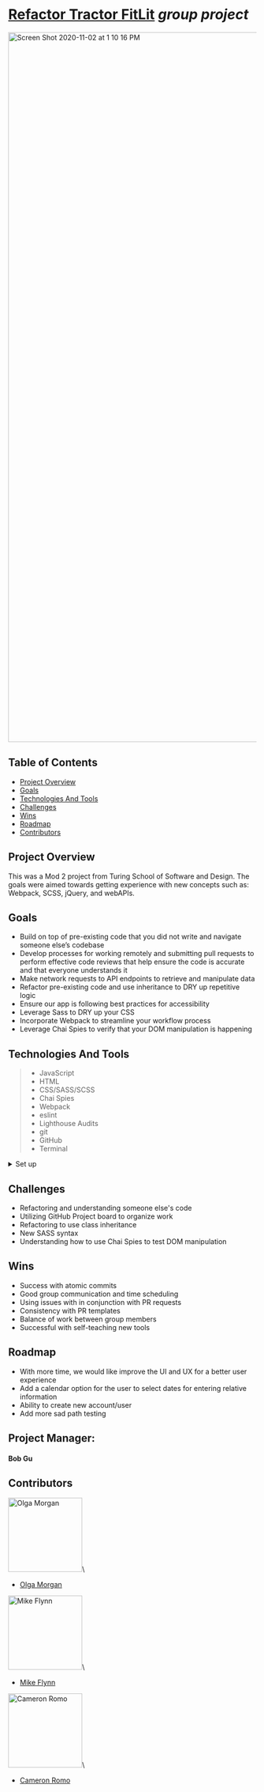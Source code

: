 # [Refactor Tractor FitLit](https://mdflynn.github.io/refactor-tractor-fitlit/) *group project*

<img width="1436" alt="Screen Shot 2020-11-02 at 1 10 16 PM" src="https://user-images.githubusercontent.com/63012953/97914826-b8f86900-1d0d-11eb-8cca-423af190eac4.png">

## Table of Contents

* [Project Overview](#project-overview)
* [Goals](#goals)
* [Technologies And Tools](#technologies-and-tools)
* [Challenges](#challenges)
* [Wins](#wins)
* [Roadmap](#roadmap)
* [Contributors](#contributors)

## Project Overview

This was a Mod 2 project from Turing School of Software and Design. The goals were aimed towards getting experience with new concepts such as: Webpack, SCSS, jQuery, and webAPIs.

## Goals
* Build on top of pre-existing code that you did not write and navigate someone else’s codebase
* Develop processes for working remotely and submitting pull requests to perform effective code reviews that help ensure the code is accurate and that everyone understands it
* Make network requests to API endpoints to retrieve and manipulate data
* Refactor pre-existing code and use inheritance to DRY up repetitive logic
* Ensure our app is following best practices for accessibility
* Leverage Sass to DRY up your CSS
* Incorporate Webpack to streamline your workflow process
* Leverage Chai Spies to verify that your DOM manipulation is happening

## Technologies And Tools
> * JavaScript
> * HTML
> * CSS/SASS/SCSS
> * Chai Spies
> * Webpack
> * eslint
> * Lighthouse Audits
> * git
> * GitHub
> * Terminal
<details>
  <summary>Set up</summary>

* *Click* the **Fork** button on the top right-hand corner of this page
* Clone the repository down and cd into the repo on your local machine by running:
  * `git clone git@github.com:mdflynn/refactor-tractor-fitlit.git`
  * `cd refactor-tractor-fitlit`
* Install the library dependencies by running:
  * `npm install`
* To verify that it is setup correctly, run `npm start` in your terminal.
* Go to `http://localhost:8080/` and you should see the site.
* Enter `control + c` in your terminal to stop the server at any time.
</details>

## Challenges
* Refactoring and understanding someone else's code
* Utilizing GitHub Project board to organize work
* Refactoring to use class inheritance
* New SASS syntax
* Understanding how to use Chai Spies to test DOM manipulation

## Wins
* Success with atomic commits
* Good group communication and time scheduling
* Using issues with in conjunction with PR requests
* Consistency with PR templates
* Balance of work between group members
* Successful with self-teaching new tools

## Roadmap
* With more time, we would like improve the UI and UX for a better user experience
* Add a calendar option for the user to select dates for entering relative information
* Ability to create new account/user
* Add more sad path testing

## Project Manager:

#### Bob Gu

## Contributors
<img src="https://avatars0.githubusercontent.com/u/66269306?s=400&u=b59f8ccc1002269319d952aa028ee270629b2ead&v=4" alt="Olga Morgan"
 width="150" height="auto" />\

- [Olga Morgan](https://github.com/scripka)

<img src="https://avatars1.githubusercontent.com/u/64620860?s=460&u=22fbddd0d55029892d0c73c4b37808a36d5aa1bd&v=4" alt="Mike Flynn"
 width="150" height="auto" />\

- [Mike Flynn](https://github.com/mdflynn)

<img src="https://user-images.githubusercontent.com/63012953/97791961-baa31f00-1b9d-11eb-90e6-e5e6ee578999.jpeg" alt="Cameron Romo"
 width="150" height="auto" />\

- [Cameron Romo](https://github.com/cameronRomo)
